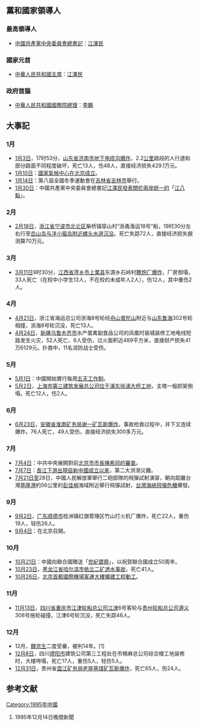 ## 黨和國家領導人

### 最高領導人

  - [中國共產黨中央委員會總書記](https://zh.wikipedia.org/wiki/中國共產黨中央委員會總書記 "wikilink")：[江澤民](https://zh.wikipedia.org/wiki/江澤民 "wikilink")

### 國家元首

  - [中華人民共和國主席](https://zh.wikipedia.org/wiki/中華人民共和國主席 "wikilink")：[江澤民](https://zh.wikipedia.org/wiki/江澤民 "wikilink")

### 政府首腦

  - [中華人民共和國國務院總理](https://zh.wikipedia.org/wiki/中華人民共和國國務院總理 "wikilink")：[李鵬](https://zh.wikipedia.org/wiki/李鵬 "wikilink")

## 大事記

### 1月

  - [1月3日](../Page/1月3日.md "wikilink")，17时53分，[山东省](https://zh.wikipedia.org/wiki/山东省 "wikilink")[济南市地下电缆沟爆炸](https://zh.wikipedia.org/wiki/济南市 "wikilink")，2.2[公里](../Page/公里.md "wikilink")路段的人行道和部分路面不同程度破坏，死亡13人，伤48人，直接经济损失429.1万元。
  - [1月10日](../Page/1月10日.md "wikilink")：[國家氣候中心在](https://zh.wikipedia.org/wiki/國家氣候中心 "wikilink")[北京成立](https://zh.wikipedia.org/wiki/北京 "wikilink")。
  - [1月14日](../Page/1月14日.md "wikilink")：第八屆全國冬季運動會在[吉林省](../Page/吉林省.md "wikilink")[吉林市](../Page/吉林市.md "wikilink")舉行。
  - [1月30日](../Page/1月30日.md "wikilink")：中國共產黨中央委員會總書記[江澤民發表關於](https://zh.wikipedia.org/wiki/江澤民 "wikilink")[兩岸統一的](https://zh.wikipedia.org/wiki/兩岸統一 "wikilink")「[江八點](https://zh.wikipedia.org/wiki/江八點 "wikilink")」。

### 2月

  - [2月18日](../Page/2月18日.md "wikilink")，[浙江省](../Page/浙江省.md "wikilink")[宁波市](../Page/宁波市.md "wikilink")[北仑区](../Page/北仑区.md "wikilink")柴桥镇穿山村“浙甬渔运18号”船，19时30分左右行至[岙山岛与](https://zh.wikipedia.org/wiki/岙山岛 "wikilink")[洋小猫岛附近螺头水道沉没](https://zh.wikipedia.org/wiki/洋小猫岛 "wikilink")。死亡失踪72人，直接经济损失据测算70万元。

### 3月

  - [3月11日](../Page/3月11日.md "wikilink")9时30分，[江西省](../Page/江西省.md "wikilink")[萍乡市](../Page/萍乡市.md "wikilink")[上栗县](../Page/上栗县.md "wikilink")东源乡石岭村[鞭炮厂爆炸](https://zh.wikipedia.org/wiki/鞭炮 "wikilink")，厂房倒塌，33人死亡（在校中小学生13人，不在校的未成年人2人），伤12人，其中重伤2人。

### 4月

  - [4月21日](../Page/4月21日.md "wikilink")，浙江省海运总公司浙海8号轮经[舟山](https://zh.wikipedia.org/wiki/舟山 "wikilink")[普陀山](../Page/普陀山.md "wikilink")附近与[山东鲁海](https://zh.wikipedia.org/wiki/山东 "wikilink")302号轮相撞，浙海8号轮沉没，死亡13人。
  - [4月24日](../Page/4月24日.md "wikilink")，[新疆](https://zh.wikipedia.org/wiki/新疆 "wikilink")[乌鲁木齐市](../Page/乌鲁木齐市.md "wikilink")水产蛋禽副食品公司的凤凰时装城装修工地电线短路发生火灾，52人死亡、6人受伤，过火面积近489平方米，直接财产损失41万6129元。扑救中，11名消防战士受伤。

### 5月

  - [5月1日](../Page/5月1日.md "wikilink")：中國開始實行每周[五天工作制](../Page/五天工作制.md "wikilink")。
  - [5月2日](../Page/5月2日.md "wikilink")，[上海市第三建筑发展总公司位于](https://zh.wikipedia.org/wiki/上海市 "wikilink")[浦东徐浦大桥工地](https://zh.wikipedia.org/wiki/浦东 "wikilink")，主塔一榀抓架倒塌，死亡12人，伤2人。

### 6月

  - [6月23日](../Page/6月23日.md "wikilink")，[安徽省](../Page/安徽省.md "wikilink")[淮南矿务局谢一矿瓦斯爆炸](https://zh.wikipedia.org/wiki/淮南 "wikilink")。事故抢救过程中，井下又连续爆炸。76人死亡，49人受伤，直接经济损失300多万元。

### 7月

  - [7月4日](../Page/7月4日.md "wikilink")：中共中央展開對前[北京市市長](https://zh.wikipedia.org/wiki/北京市市長 "wikilink")[陳希同的審查](https://zh.wikipedia.org/wiki/陳希同 "wikilink")。
  - [7月7日](https://zh.wikipedia.org/wiki/7月7日 "wikilink")：[長江下游出現自新中國成立以來](https://zh.wikipedia.org/wiki/長江下游 "wikilink")，第二大洪澇災難。
  - [7月21日至](https://zh.wikipedia.org/wiki/7月21日 "wikilink")28日，中國人民解放軍舉行二砲部隊的飛彈試射演習，朝向距離台灣[基隆港](../Page/基隆港.md "wikilink")約56公里的[彭佳嶼](../Page/彭佳嶼.md "wikilink")海域附近舉行飛彈試射，[台灣海峽飛彈危機](../Page/台灣海峽飛彈危機.md "wikilink")爆發。

### 9月

  - [9月2日](../Page/9月2日.md "wikilink")，[广东](https://zh.wikipedia.org/wiki/广东 "wikilink")[顺德市](../Page/顺德市.md "wikilink")桂洲镇红旗管理区竹山打火机厂爆炸，死亡22人，重伤19人，轻伤26人。
  - [9月4日](../Page/9月4日.md "wikilink")：在北京召開。

### 10月

  - [10月21日](../Page/10月21日.md "wikilink")：中國向聯合國贈送「[世紀寶鼎](https://zh.wikipedia.org/wiki/世紀寶鼎 "wikilink")」，以祝賀聯合國成立50周年。
  - [10月23日](../Page/10月23日.md "wikilink")，[黑龙江省](../Page/黑龙江省.md "wikilink")[哈尔滨市](../Page/哈尔滨市.md "wikilink")[依兰二矿透水事故](https://zh.wikipedia.org/wiki/依兰 "wikilink")，死亡41人。
  - [10月26日](../Page/10月26日.md "wikilink")，[北京首都國際機場客運大樓擴建工程動工](https://zh.wikipedia.org/wiki/北京首都國際機場 "wikilink")。

### 11月

  - [11月13日](../Page/11月13日.md "wikilink")，[四川省](../Page/四川省.md "wikilink")[重庆市](../Page/重庆市.md "wikilink")[江津轮船总公司江津](https://zh.wikipedia.org/wiki/江津 "wikilink")6号客轮与[贵州轮船总公司遵义](https://zh.wikipedia.org/wiki/贵州 "wikilink")308号拖轮碰撞，江津6号轮沉没，死亡失踪46人。

### 12月

  - 12月，[魏京生](../Page/魏京生.md "wikilink")二度受審，被判14年。\[1\]
  - [12月8日](../Page/12月8日.md "wikilink")，四川[德阳市](../Page/德阳市.md "wikilink")建筑公司第三工程处在市棉麻总公司综合楼工地装修时，大楼垮塌，死亡17人，重伤5人，轻伤5人。
  - [12月31日](../Page/12月31日.md "wikilink")，贵州省[盘江矿务局老屋基煤矿瓦斯爆炸](https://zh.wikipedia.org/wiki/盘江 "wikilink")，死亡65人，伤24人。

## 参考文献

<div class="references-small">

<references />

</div>

[Category:1995年中國](https://zh.wikipedia.org/wiki/Category:1995年中國 "wikilink")

1.  1995年12月14日晚間新聞